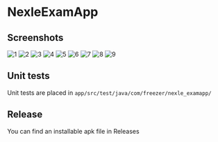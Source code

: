 # NexleExamApp
## Screenshots
![1](/screenshot/Screenshot_20220529_150002.jpg?raw=true)
![2](/screenshot/Screenshot_20220529_150040.jpg?raw=true)
![3](/screenshot/Screenshot_20220529_150101.jpg?raw=true)
![4](/screenshot/Screenshot_20220529_150107.jpg?raw=true)
![5](/screenshot/Screenshot_20220529_150117.jpg?raw=true)
![6](/screenshot/Screenshot_20220529_150127.jpg?raw=true)
![7](/screenshot/Screenshot_20220529_150138.jpg?raw=true)
![8](/screenshot/Screenshot_20220529_151342.jpg?raw=true)
![9](/screenshot/Screenshot_20220529_151350.jpg?raw=true)

## Unit tests
Unit tests  are placed in `app/src/test/java/com/freezer/nexle_examapp/`

## Release
You can find an installable apk file in Releases
